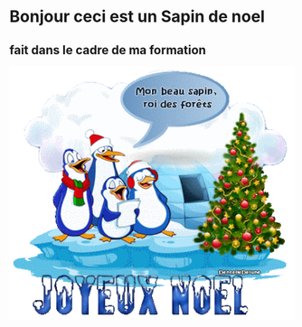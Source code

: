 # Bonjour ceci est un Sapin de noel 

## fait dans le cadre de ma formation



<img src="monBeauSapin.gif" alt="" style="width: 1000px">